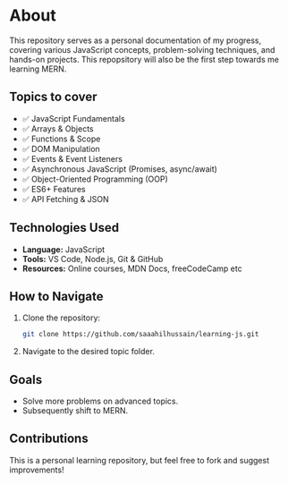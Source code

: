 # About

This repository serves as a personal documentation of my progress, covering various JavaScript concepts, problem-solving techniques, and hands-on projects. This repopsitory will also be the first step towards me learning MERN.


## Topics to cover
- ✅ JavaScript Fundamentals
- ✅ Arrays & Objects
- ✅ Functions & Scope
- ✅ DOM Manipulation
- ✅ Events & Event Listeners
- ✅ Asynchronous JavaScript (Promises, async/await)
- ✅ Object-Oriented Programming (OOP)
- ✅ ES6+ Features
- ✅ API Fetching & JSON

## Technologies Used
- **Language:** JavaScript
- **Tools:** VS Code, Node.js, Git & GitHub
- **Resources:** Online courses, MDN Docs, freeCodeCamp etc

## How to Navigate 
1. Clone the repository:
   ```sh
   git clone https://github.com/saaahilhussain/learning-js.git
   ```
2. Navigate to the desired topic folder.


## Goals
- Solve more problems on advanced topics.
- Subsequently shift to MERN.

## Contributions
This is a personal learning repository, but feel free to fork and suggest improvements!

